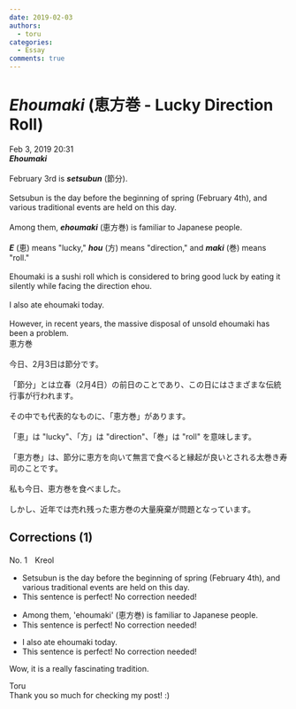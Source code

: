 ```yaml
---
date: 2019-02-03
authors:
  - toru
categories:
  - Essay
comments: true
---
```


# <strong><em>Ehoumaki</strong></em> (恵方巻 - Lucky Direction Roll)
<div class="date">Feb 3, 2019 20:31</div>
<div id="post"><div id="body_show_ori">
<strong><em>Ehoumaki</strong></em><br/><br/>February 3rd is <strong><em>setsubun</em></strong> (節分).<br/><br/>Setsubun is the day before the beginning of spring (February 4th), and various traditional events are held on this day.<br/><br/>Among them, <strong><em>ehoumaki</em></strong> (恵方巻) is familiar to Japanese people.<br/><br/><strong><em>E</em></strong> (恵) means "lucky," <strong><em>hou</em></strong> (方) means "direction," and <strong><em>maki</em></strong> (巻) means "roll."<br/><br/>Ehoumaki is a sushi roll which is considered to bring good luck by eating it silently while facing the direction ehou.<br/><br/>I also ate ehoumaki today.<br/><br/>However, in recent years, the massive disposal of unsold ehoumaki has been a problem.
</div></div>

<!-- more -->

<div id="post_ja"><div id="body_show_mo">
恵方巻<br/><br/>今日、2月3日は節分です。<br/><br/>「節分」とは立春（2月4日）の前日のことであり、この日にはさまざまな伝統行事が行われます。<br/><br/>その中でも代表的なものに、「恵方巻」があります。<br/><br/>「恵」は "lucky"、「方」は "direction"、「巻」は "roll" を意味します。<br/><br/>「恵方巻」は、節分に恵方を向いて無言で食べると縁起が良いとされる太巻き寿司のことです。<br/><br/>私も今日、恵方巻を食べました。<br/><br/>しかし、近年では売れ残った恵方巻の大量廃棄が問題となっています。
</div></div>

## Corrections (1)
<div id="block"><div class="first_name"> No. 1　<span class="just_name">Kreol</span></div><div id="block2">
<ul class="correction_field">
<li class="incorrect">Setsubun is the day before the beginning of spring (February 4th), and various traditional events are held on this day.</li>
<li class="corrected perfect">This sentence is perfect! No correction needed!</li>
</ul>
<ul class="correction_field">
<li class="incorrect">Among them, 'ehoumaki' (恵方巻) is familiar to Japanese people.</li>
<li class="corrected perfect">This sentence is perfect! No correction needed!</li>
</ul>
<ul class="correction_field">
<li class="incorrect">I also ate ehoumaki today.</li>
<li class="corrected perfect">This sentence is perfect! No correction needed!</li>
</ul>
<p class="comment_small">
 Wow, it is a really fascinating tradition.
</p>

</div><div class="name"><span class="just_name">Toru</span><br>
Thank you so much for checking my post! :)
</div>
</div>
